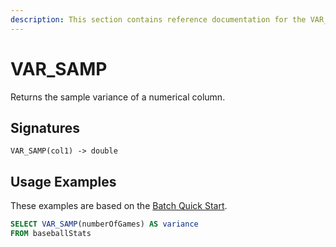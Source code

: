 ```yaml
---
description: This section contains reference documentation for the VAR_SAMP function.
---
```


# VAR\_SAMP

Returns the sample variance of a numerical column.

## Signatures

`VAR_SAMP(col1) -> double`

## Usage Examples

These examples are based on the [Batch Quick Start](../../basics/getting-started/quick-start.md#batch).

```sql
SELECT VAR_SAMP(numberOfGames) AS variance 
FROM baseballStats
```
